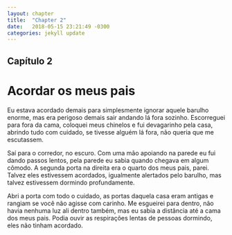 ```yaml
---
layout: chapter
title:  "Chapter 2"
date:   2018-05-15 23:21:49 -0300
categories: jekyll update
---
```






## Capítulo 2
# Acordar os meus pais

Eu estava acordado demais para simplesmente ignorar aquele barulho enorme, mas era perigoso demais sair andando lá fora sozinho. Escorreguei para fora da cama, coloquei meus chinelos e fui devagarinho pela casa, abrindo tudo com cuidado, se tivesse alguém lá fora, não queria que me escutassem. 

Saí para o corredor, no escuro. Com uma mão apoiando na parede eu fui dando passos lentos, pela parede eu sabia quando chegava em algum cômodo. A segunda porta na direita era o quarto dos meus pais, parei. Talvez eles estivessem acordados, igualmente alertados pelo barulho, mas talvez estivessem dormindo profundamente.

Abri a porta com todo o cuidado, as portas daquela casa eram antigas e rangiam se você não agisse com carinho. Me esgueirei para dentro, não havia nenhuma luz ali dentro também, mas eu sabia a distância até a cama dos meus pais. Podia ouvir as respirações lentas de pessoas dormindo, eles não tinham acordado.

